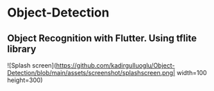 # Object-Detection
## Object Recognition with Flutter. Using tflite library

![Splash screen](https://github.com/kadirgulluoglu/Object-Detection/blob/main/assets/screenshot/splashscreen.png| width=100 height=300)
